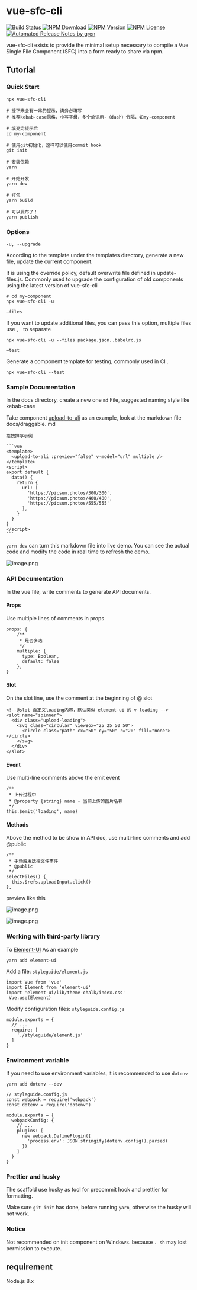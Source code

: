 # vue-sfc-cli

[![Build Status](https://travis-ci.com/FEMessage/vue-sfc-cli.svg?branch=master)](https://travis-ci.com/FEMessage/vue-sfc-cli)
[![NPM Download](https://img.shields.io/npm/dm/vue-sfc-cli.svg)](https://www.npmjs.com/package/vue-sfc-cli)
[![NPM Version](https://img.shields.io/npm/v/vue-sfc-cli.svg)](https://www.npmjs.com/package/vue-sfc-cli)
[![NPM License](https://img.shields.io/npm/l/vue-sfc-cli.svg)](https://github.com/FEMessage/vue-sfc-cli/blob/master/LICENSE)
[![Automated Release Notes by gren](https://img.shields.io/badge/%F0%9F%A4%96-release%20notes-00B2EE.svg)](https://github-tools.github.io/github-release-notes/)

vue-sfc-cli exists to provide the minimal setup necessary to compile a Vue Single File Component (SFC) into a form ready to share via npm.

## Tutorial

### Quick Start

```
npx vue-sfc-cli

# 接下来会有一串的提示，请务必填写
# 推荐kebab-case风格，小写字母，多个单词用-（dash）分隔，如my-component

# 填充完提示后
cd my-component

# 使用git初始化，这样可以使用commit hook
git init

# 安装依赖
yarn

# 开始开发
yarn dev

# 打包
yarn build

# 可以发布了！
yarn publish
```

###  Options

```
-u, --upgrade
```

According to the template under the templates directory, generate a new file, update the current component. 

It is using the override policy, default overwrite file defined in update-files.js. Commonly used to upgrade the configuration of old components using the latest version of vue-sfc-cli

```
# cd my-component
npx vue-sfc-cli -u
```

`—files` 

If you want to update additional files, you can pass this option,  multiple files use `, ` to separate

```
npx vue-sfc-cli -u --files package.json,.babelrc.js
```

`—test` 

Generate a component template for testing, commonly used in CI .

```
npx vue-sfc-cli --test
```

### Sample Documentation

In the docs directory, create a new one `md` File, suggested naming style like kebab-case

Take component [upload-to-ali](https://github.com/FEMessage/upload-to-ali) as an example, look at the markdown file docs/draggable. md 

```
拖拽排序示例

​```vue
<template>
  <upload-to-ali :preview="false" v-model="url" multiple />
</template>
<script>
export default {
  data() {
    return {
      url: [
        'https://picsum.photos/300/300',
        'https://picsum.photos/400/400',
        'https://picsum.photos/555/555'
      ],
    }
  }
}
</script>
​```
```

`yarn dev` can turn this markdown file into live demo.  You can see the actual code and modify the code in real time to refresh the demo.

![image.png](https://cdn.nlark.com/yuque/0/2019/png/160590/1561702364721-6489a2cd-d21e-4382-b201-f9e6d1b5b022.png?x-oss-process=image/resize,w_1492)

### API Documentation

In the vue file, write comments to generate API documents.

#### Props

Use multiple lines of comments in props

```
props: {
    /**
     * 是否多选
     */
    multiple: {
      type: Boolean,
      default: false
    },
}
```

#### Slot

On the slot line, use the comment at the beginning of @ slot

```
<!--@slot 自定义loading内容，默认类似 element-ui 的 v-loading -->
<slot name="spinner">
  <div class="upload-loading">
    <svg class="circular" viewBox="25 25 50 50">
      <circle class="path" cx="50" cy="50" r="20" fill="none"></circle>
    </svg>
  </div>
</slot>
```

#### Event

Use multi-line comments above the emit event

```
/**
 * 上传过程中
 * @property {string} name - 当前上传的图片名称
 */
this.$emit('loading', name)
```

#### Methods

Above the method to be show in API doc, use multi-line comments and add @public

```
/**
 * 手动触发选择文件事件
 * @public
 */
selectFiles() {
  this.$refs.uploadInput.click()
},
```

preview like this

![image.png](https://cdn.nlark.com/yuque/0/2019/png/160590/1562220787035-7da78cf9-ef5c-49d8-83b1-8cc296aa9add.png?x-oss-process=image/resize,w_1492)

![image.png](https://cdn.nlark.com/yuque/0/2019/png/160590/1562220837322-f67bca09-e910-47e8-aa74-32cde527a4c8.png?x-oss-process=image/resize,w_1492)

### Working with third-party library 

To [Element-UI](https://element.eleme.io/) As an example

```
yarn add element-ui
```

Add a file: `styleguide/element.js`

```
import Vue from 'vue'
import Element from 'element-ui'
import 'element-ui/lib/theme-chalk/index.css'
 Vue.use(Element)
```

Modify configuration files: `styleguide.config.js`

```
module.exports = {
  // ...
  require: [
    './styleguide/element.js'
  ]
} 
```

### Environment variable

If you need to use environment variables, it is recommended to use `dotenv` 

```
yarn add dotenv --dev
```

```
// styleguide.config.js
const webpack = require('webpack')
const dotenv = require('dotenv')

module.exports = {
  webpackConfig: {
    // ...
    plugins: [
      new webpack.DefinePlugin({
        'process.env': JSON.stringify(dotenv.config().parsed)
      })
    ]
  }
}
```

### Prettier and husky

The scaffold use husky as tool for precommit hook and prettier for formatting.

Make sure  `git init` has done, before running `yarn`, otherwise the husky will not work.

### Notice

Not recommended on init component on Windows.  because `. sh`  may  lost permission to execute.

## requirement

Node.js 8.x